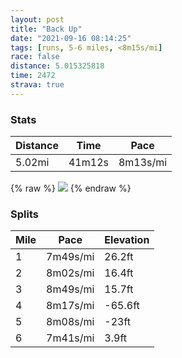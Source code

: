```yaml
---
layout: post
title: "Back Up"
date: "2021-09-16 08:14:25"
tags: [runs, 5-6 miles, <8m15s/mi]
race: false
distance: 5.015325818
time: 2472
strava: true
---
```


### Stats

| Distance | Time | Pace |
|----------|------|------|
|5.02mi|41m12s|8m13s/mi|

{% raw %}
<img src='https://maps.googleapis.com/maps/api/staticmap?maptype=roadmap&path=enc:iawwFhhsbMb@yA@c@@Ir@W?EMKq@Oe@YMUG]AWDQHsA@s@JQ?EJGFId@MJI?_@AIMUIU?GFQb@[DUP@TGCWBQg@q@[]K[QUSg@_@u@MKa@FED{@HW]K{@OSEAe@EUUGWM[i@M}@[Ig@]_@Q?c@SS[w@e@aAAYM]s@[AuAqBa@Be@W[_@YWODg@BQIMYc@q@cASs@k@Mc@]Kk@HKAGGKm@Uk@e@D_@OQKUa@]IAIBUAC]Ko@a@[i@k@?[Ua@I[c@g@Y[a@e@UCG}@U_@a@Q{@YHE_@CCkAe@e@Gk@F[[[IWHYK[a@COk@Y[Ge@g@Ue@a@cBUe@AiAL{@k@[G?B?FKCu@Jo@As@Li@Te@EcBMy@I]Fc@A]BWXe@NmATs@?m@DmACg@De@E_@EIk@k@gAi@i@OgEaC]YmA{AUg@Ei@Oq@Co@DwAJa@Xg@Le@P_@Ha@Bc@Km@y@cB]c@cAo@SEw@i@cAcA]g@EQmAmCQYq@k@m@W_AWoAUc@FULaAr@[DECs@Ag@K]WW]gA{@QSe@{@{@wBWc@e@QUAYB_@NS?m@Si@W}@YcB]g@QaAi@c@Q[OeAs@_@_@S]_@a@Oa@wAsAoAs@i@Og@YgCmBe@u@M[[_AKa@Ii@O[EUDwAJe@HiCBYC_@[u@o@k@s@e@_@a@]Ou@m@{@g@wByAa@M]S[c@Gc@M]aByAeAs@YKS[YQ]Sy@[_@_@SW_Ae@q@m@mAq@CGWWkAi@a@_@@YLc@Hi@Dw@XmA?OXi@Lq@G_@K?OUeAe@o@Om@_@UQ[_@i@Q_@o@_@]k@UOOs@]WWo@UOMi@q@oAo@w@k@s@Ua@W[[_A[eAg@EKC_@r@sDVk@\eAJQA[NSTo@B_@Lm@Vg@TUN_@Lm@@MsAy@EIIg@b@kCRa@b@sAFe@m@m@mAm@a@]_@]]o@e@McAq@o@Qc@[Y]e@Wg@Mq@m@cBgAy@_AIg@@OVaA\}@p@gCRYNg@Js@BIAXI^Qn@ILK\Ej@OVa@`AWZAb@XsA&key=AIzaSyC1MId7bFpkLXNAaYhBSTb8jLyiSqzbDtM&size=800x800&markers=color:yellow|label:S|40.75557,-73.99573&markers=color:green|label:F|40.79443000000007,-73.94164999999988'>
{% endraw %}

### Splits

| Mile | Pace | Elevation |
|------|------|-----------|
|1|7m49s/mi|26.2ft|
|2|8m02s/mi|16.4ft|
|3|8m49s/mi|15.7ft|
|4|8m17s/mi|-65.6ft|
|5|8m08s/mi|-23ft|
|6|7m41s/mi|3.9ft|

